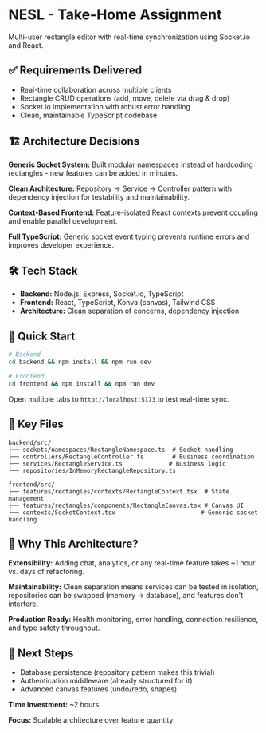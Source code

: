 # NESL - Take-Home Assignment

Multi-user rectangle editor with real-time synchronization using Socket.io and React.

## ✅ Requirements Delivered

- Real-time collaboration across multiple clients
- Rectangle CRUD operations (add, move, delete via drag & drop)
- Socket.io implementation with robust error handling
- Clean, maintainable TypeScript codebase

## 🏗️ Architecture Decisions

**Generic Socket System:** Built modular namespaces instead of hardcoding rectangles - new features can be added in minutes.

**Clean Architecture:** Repository → Service → Controller pattern with dependency injection for testability and maintainability.

**Context-Based Frontend:** Feature-isolated React contexts prevent coupling and enable parallel development.

**Full TypeScript:** Generic socket event typing prevents runtime errors and improves developer experience.

## 🛠️ Tech Stack

- **Backend:** Node.js, Express, Socket.io, TypeScript
- **Frontend:** React, TypeScript, Konva (canvas), Tailwind CSS
- **Architecture:** Clean separation of concerns, dependency injection

## 🚀 Quick Start

```bash
# Backend
cd backend && npm install && npm run dev

# Frontend
cd frontend && npm install && npm run dev
```

Open multiple tabs to `http://localhost:5173` to test real-time sync.

## 📁 Key Files

```
backend/src/
├── sockets/namespaces/RectangleNamespace.ts  # Socket handling
├── controllers/RectangleController.ts        # Business coordination
├── services/RectangleService.ts             # Business logic
└── repositories/InMemoryRectangleRepository.ts

frontend/src/
├── features/rectangles/contexts/RectangleContext.tsx  # State management
├── features/rectangles/components/RectangleCanvas.tsx # Canvas UI
└── contexts/SocketContext.tsx                        # Generic socket handling
```

## 🎯 Why This Architecture?

**Extensibility:** Adding chat, analytics, or any real-time feature takes ~1 hour vs. days of refactoring.

**Maintainability:** Clean separation means services can be tested in isolation, repositories can be swapped (memory → database), and features don't interfere.

**Production Ready:** Health monitoring, error handling, connection resilience, and type safety throughout.

## 🔮 Next Steps

- Database persistence (repository pattern makes this trivial)
- Authentication middleware (already structured for it)
- Advanced canvas features (undo/redo, shapes)

**Time Investment:** ~2 hours

**Focus:** Scalable architecture over feature quantity
